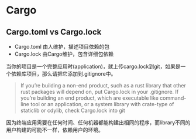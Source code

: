 # Cargo

## Cargo.toml vs Cargo.lock

- Cargo.toml 由人维护，描述项目依赖的包
- Cargo.lock 由Cargo维护，包含详细包依赖

当你的项目是一个完整应用时(application)，就上传cargo.lock到git，如果是一个依赖库项目，那么请把它添加到.gitignore中。

> If you’re building a non-end product, such as a rust library that other rust packages will depend on, put Cargo.lock in your .gitignore. If you’re building an end product, which are executable like command-line tool or an application, or a system library with crate-type of staticlib or cdylib, check Cargo.lock into git

因为终端应用需要在任何时间、任何机器都能构建出相同的程序，而library不同的用户构建的可能不一样，依赖用户的环境。